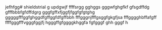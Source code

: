 jefhfgg# shieldstrial
g
updgwjf
ffffsrgg
gghggs
gggwfghgfkf
gfsgdffdg
gfffbbbfgfdffdgrg
gggfgffхfjggfjfggfgfgtghg
gggggfffggfghggdfgffggfdfgffbbh
fffgggnjfffgsggfgkgfjsa
fffgggghbffafgff
ffffgggfffvgggfggjfj
hgggffgfggggkhggfa
fgfgggf
ghh
gggf
h

